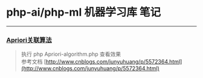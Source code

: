 # php-ai/php-ml 机器学习库 笔记

------

### [Apriori关联算法](http://php-ml.readthedocs.io/en/latest/machine-learning/association/apriori/)
> 执行 php Apriori-algorithm.php 查看效果<br/>
> 参考文档 [http://www.cnblogs.com/junyuhuang/p/5572364.html](http://www.cnblogs.com/junyuhuang/p/5572364.html)
